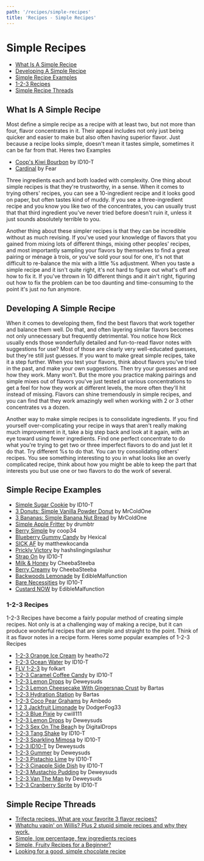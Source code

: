 ```yaml
---
path: '/recipes/simple-recipes'
title: 'Recipes - Simple Recipes'
---
```


# Simple Recipes

- [What Is A Simple Recipe](#what-is-a-simple-recipe)
- [Developing A Simple Recipe](#developing-a-simple-recipe)
- [Simple Recipe Examples](#simple-recipe-examples)
- [1-2-3 Recipes](#1-2-3-recipes)
- [Simple Recipe Threads](#simple-recipe-threads)

## What Is A Simple Recipe

Most define a simple recipe as a recipe with at least two, but not more than four, flavor concentrates in it. Their appeal includes not only just being quicker and easier to make but also often having superior flavor. Just because a recipe looks simple, doesn't mean it tastes simple, sometimes it can be far from that. Heres two Examples

- [Coop's Kiwi Bourbon](https://alltheflavors.com/recipes/21614#coop_s_kiwi_bourbon_by_id10_t) by ID10-T
- [Cardinal](https://alltheflavors.com/recipes/24962#cardinal_by_fear) by Fear

Three ingredients each and both loaded with complexity. One thing about simple recipes is that they're trustworthy, in a sense. When it comes to trying others' recipes, you can see a 10-ingredient recipe and it looks good on paper, but often tastes kind of muddy. If you see a three-ingredient recipe and you know you like two of the concentrates, you can usually trust that that third ingredient you've never tried before doesn't ruin it, unless it just sounds absolutely terrible to you.

Another thing about these simpler recipes is that they can be incredible without as much revising. If you've used your knowledge of flavors that you gained from mixing lots of different things, mixing other peoples' recipes, and most importantly sampling your flavors by themselves to find a great pairing or ménage à trois, or you've sold your soul for one, it's not that difficult to re-balance the mix with a little %s adjustment. When you taste a simple recipe and it isn't quite right, it's not hard to figure out what's off and how to fix it. If you've thrown in 10 different things and it ain't right, figuring out how to fix the problem can be too daunting and time-consuming to the point it's just no fun anymore.

## Developing A Simple Recipe

When it comes to developing them, find the best flavors that work together and balance them well. Do that, and often layering similar flavors becomes not only unnecessary but frequently detrimental. You notice how Rick usually ends those wonderfully detailed and fun-to-read flavor notes with suggestions for use? Most of those are clearly very well-educated guesses, but they're still just guesses. If you want to make great simple recipes, take it a step further. When you test your flavors, think about flavors you've tried in the past, and make your own suggestions. Then try your guesses and see how they work. Many won't. But the more you practice making pairings and simple mixes out of flavors you've just tested at various concentrations to get a feel for how they work at different levels, the more often they'll hit instead of missing. Flavors can shine tremendously in simple recipes, and you can find that they work amazingly well when working with 2 or 3 other concentrates vs a dozen.

Another way to make simple recipes is to consolidate ingredients. If you find yourself over-complicating your recipe in ways that aren't really making much improvement in it, take a big step back and look at it again, with an eye toward using fewer ingredients. Find one perfect concentrate to do what you're trying to get two or three imperfect flavors to do and just let it do that. Try different %s to do that. You can try consolidating others' recipes. You see something interesting to you in what looks like an overly complicated recipe, think about how you might be able to keep the part that interests you but use one or two flavors to do the work of several.

## Simple Recipe Examples

- [Simple Sugar Cookie](https://alltheflavors.com/recipes/10644#simple_sugar_cookie_by_id10_t) by ID10-T
- [3 Donuts: Simple Vanilla Powder Donut](https://alltheflavors.com/recipes/34669#3_donuts_simple_vanilla_powdered_donut_by_mrcoldone) by MrColdOne
- [3 Bananas: Simple Banana Nut Bread](https://alltheflavors.com/recipes/34610#3_banana_nuts_simple_banana_nut_bread_by_mrcoldone) by MrColdOne
- [Simple Apple Fritter](https://alltheflavors.com/recipes/21661#simple_apple_fritter_by_drumbtr) by drumbtr
- [Berry Simple](https://alltheflavors.com/recipes/29959#berry_simple_by_coop34) by coop34
- [Blueberry Gummy Candy](https://alltheflavors.com/recipes/181005#blueberry_gummy_candy_v2_by_hexical) by Hexical
- [SICK AF](https://alltheflavors.com/recipes/22099#sick_af_by_matthewkocanda) by matthewkocanda
- [Prickly Victory](https://alltheflavors.com/recipes/37881#prickly_victory_by_hashslingingslashur) by hashslingingslashur
- [Strap On](https://alltheflavors.com/recipes/6487#strap_on_by_id10_t) by ID10-T
- [Milk &amp; Honey](https://alltheflavors.com/recipes/13546#milk_honey_by_cheebasteeba) by CheebaSteeba
- [Berry Creamy](https://alltheflavors.com/recipes/7840#berry_creamy_by_cheebasteeba) by CheebaSteeba
- [Backwoods Lemonade](https://alltheflavors.com/recipes/17882#backwoods_lemonade_by_ediblemalfunction) by EdibleMalfunction
- [Bare Necessities](https://alltheflavors.com/recipes/26487#bare_necessities_by_id10_t) by ID10-T
- [Custard NOW](https://alltheflavors.com/recipes/73934#custard_now_by_ediblemalfunction) by EdibleMalfunction

### 1-2-3 Recipes

1-2-3 Recipes have become a fairly popular method of creating simple recipes. Not only is at a challenging way of making a recipe, but it can produce wonderful recipes that are simple and straight to the point. Think of it as flavor notes in a recipe form. Heres some popular examples of 1-2-3 Recipes

- [1-2-3 Orange Ice Cream](https://alltheflavors.com/recipes/95158#1_2_3_orange_ice_cream_by_heatho72) by heatho72
- [1-2-3 Ocean Water](https://alltheflavors.com/recipes/94826#1_2_3_ocean_water_by_id10_t) by ID10-T
- [FLV 1-2-3](https://alltheflavors.com/recipes/91493#flv_123_by_folkart) by folkart
- [1-2-3 Caramel Coffee Candy](https://alltheflavors.com/recipes/92920#1_2_3_caramel_coffee_candy_by_id10_t) by ID10-T
- [1-2-3 Lemon Drops](https://alltheflavors.com/recipes/92230#123_lemon_drops_theyearinmixing_by_deweysuds) by Deweysuds
- [1-2-3 Lemon Cheesecake With Gingersnap Crust](https://alltheflavors.com/recipes/91410#1_2_3_lemon_cheesecake_with_gingersnap_crust_by_bartas) by Bartas
- [1-2-3 Hydration Station](https://alltheflavors.com/recipes/91409#1_2_3_hydration_station_by_bartas) by Bartas
- [1-2-3 Coco Pear Grahams](https://alltheflavors.com/recipes/91261#1_2_3_coco_pear_grahams_diydownundermarchchallenge_by_ambedo) by Ambedo
- [1 2 3 Jackfruit Limonade](https://alltheflavors.com/recipes/91043#1_2_3_jackfruit_limonade_by_dodgerfog33) by DodgerFog33
- [1-2-3 Blue Pixie](https://alltheflavors.com/recipes/90796#1_2_3_blue_pixie_by_cwill111) by cwill111
- [1-2-3 Lemon Drops](https://alltheflavors.com/recipes/92230#123_lemon_drops_theyearinmixing_by_deweysuds) by Deweysuds
- [1-2-3 Sex On The Beac](https://alltheflavors.com/recipes/90778#1_2_3_sex_on_the_beach_by_digitaldrops)h by DigitalDrops
- [1-2-3 Tang Shake](https://alltheflavors.com/recipes/90403#1_2_3_tang_shake_by_id10_t) by ID10-T
- [1-2-3 Sparkling Mimosa](https://alltheflavors.com/recipes/90487#1_2_3_sparkling_mimosa_by_id10_t) by ID10-T
- [1-2-3 ID10-T](https://alltheflavors.com/recipes/90215#1_2_3_id10t_theyearinmixing_by_deweysuds) by Deweysuds
- [1-2-3 Gummer](https://alltheflavors.com/recipes/88794#1_2_3_gummer_by_deweysuds) by Deweysuds
- [1-2-3 Pistachio Lime](https://alltheflavors.com/recipes/87984#1_2_3_pistachio_lime_by_id10_t) by ID10-T
- [1-2-3 Cinapple Side Dish](https://alltheflavors.com/recipes/87943#1_2_3_cinapple_side_dish_by_id10_t) by ID10-T
- [1-2-3 Mustachio Pudding](https://alltheflavors.com/recipes/87751#1_2_3_mustachio_pudding_by_deweysuds) by Deweysuds
- [1-2-3 Van The Man](https://alltheflavors.com/recipes/79281#1_2_3_van_the_man_by_deweysuds) by Deweysuds
- [1-2-3 Cranberry Sprite](https://alltheflavors.com/recipes/86917#1_2_3_cranberry_sprite_by_id10_t) by ID10-T

## Simple Recipe Threads

- [Trifecta recipes. What are your favorite 3 flavor recipes?](https://redd.it/5twj7n)
- [Whatchu vapin' on Willis? Plus 2 stupid simple recipes and why they work.](https://redd.it/7e25ki)
- [Simple, low percentage, few ingredients recipes](https://redd.it/6qjd97)
- [Simple, Fruity Recipes for a Beginner?](https://www.reddit.com/r/DIY_eJuice/comments/d9pjtm/any_simple_fruity_recipes_for_a_beginner/)
- [Looking for a good, simple chocolate recipe](https://www.reddit.com/r/DIY_eJuice/comments/cp96nk/looking_for_a_good_and_simple_chocolate_recipe/)
